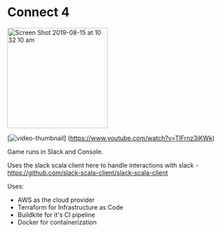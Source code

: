 # Connect 4

<img width="229" alt="Screen Shot 2019-08-15 at 10 32 10 am" src="https://user-images.githubusercontent.com/30946820/63065131-33419f80-bf48-11e9-8483-b477fae5285a.png">

[![video-thumbnail](https://user-images.githubusercontent.com/30946820/71894603-d7034480-31a2-11ea-9497-1488ba41b20e.PNG)]
(https://www.youtube.com/watch?v=TlFrnz3iKWk)

Game runs in Slack and Console.

Uses the slack scala client here to handle interactions with slack - https://github.com/slack-scala-client/slack-scala-client

Uses:
- AWS as the cloud provider
- Terraform for Infrastructure as Code
- Buildkite for it's CI pipeline
- Docker for containerization
